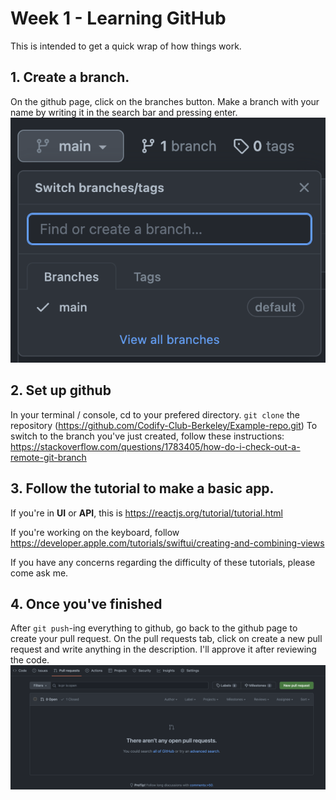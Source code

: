 # Week 1 - Learning GitHub
This is intended to get a quick wrap of how things work.

## 1. Create a branch. 
On the github page, click on the branches button. Make a branch with your name by writing it in the search bar and pressing enter.
![image](imgs/branches.png)

## 2. Set up github
In your terminal / console, cd to your prefered directory.
`git clone` the repository (https://github.com/Codify-Club-Berkeley/Example-repo.git)
To switch to the branch you've just created, follow these instructions:
https://stackoverflow.com/questions/1783405/how-do-i-check-out-a-remote-git-branch

## 3. Follow the tutorial to make a basic app.
If you're in **UI** or **API**, this is https://reactjs.org/tutorial/tutorial.html

If you're working on the keyboard, follow https://developer.apple.com/tutorials/swiftui/creating-and-combining-views

If you have any concerns regarding the difficulty of these tutorials, please come ask me.

## 4. Once you've finished
After `git push`-ing everything to github, go back to the github page to create your pull request.
On the pull requests tab, click on create a new pull request and write anything in the description. I'll approve it after reviewing the code.
![image](imgs/PR.png)

